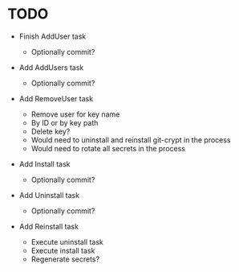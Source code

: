 TODO
====

* Finish AddUser task
  * Optionally commit?

* Add AddUsers task
  * Optionally commit?
* Add RemoveUser task
  * Remove user for key name
  * By ID or by key path
  * Delete key?
  * Would need to uninstall and reinstall git-crypt in the process
  * Would need to rotate all secrets in the process

* Add Install task
  * Optionally commit?
* Add Uninstall task
  * Optionally commit?

* Add Reinstall task
  * Execute uninstall task
  * Execute install task
  * Regenerate secrets?
